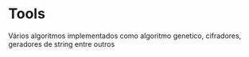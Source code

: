 # Tools
Vários algoritmos implementados como algoritmo genetico, cifradores, geradores de string entre outros
